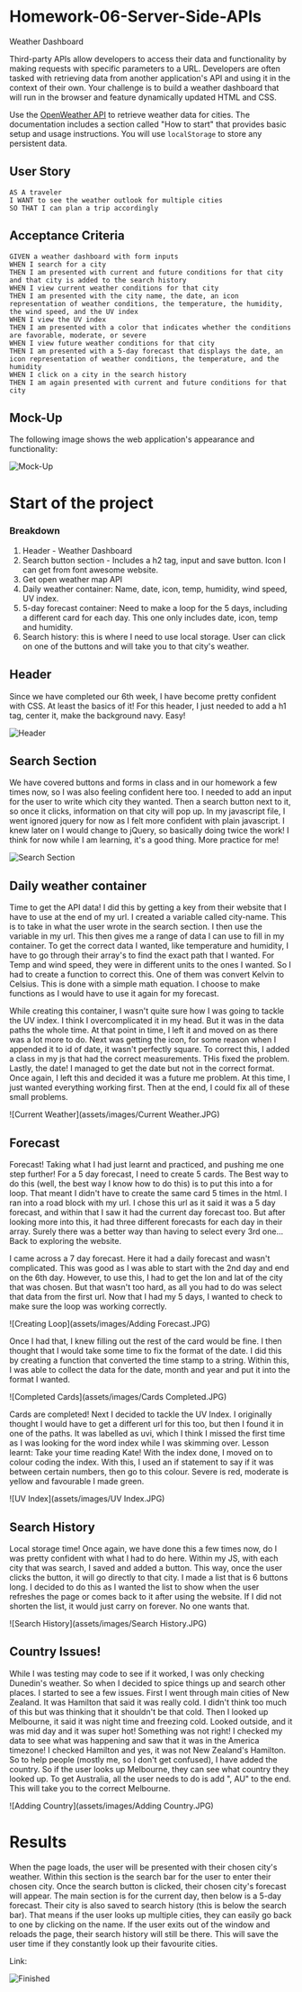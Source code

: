 # Homework-06-Server-Side-APIs
Weather Dashboard


Third-party APIs allow developers to access their data and functionality by making requests with specific parameters to a URL. Developers are often tasked with retrieving data from another application's API and using it in the context of their own. Your challenge is to build a weather dashboard that will run in the browser and feature dynamically updated HTML and CSS.

Use the [OpenWeather API](https://openweathermap.org/api) to retrieve weather data for cities. The documentation includes a section called "How to start" that provides basic setup and usage instructions. You will use `localStorage` to store any persistent data.

## User Story

```
AS A traveler
I WANT to see the weather outlook for multiple cities
SO THAT I can plan a trip accordingly
```

## Acceptance Criteria

```
GIVEN a weather dashboard with form inputs
WHEN I search for a city
THEN I am presented with current and future conditions for that city and that city is added to the search history
WHEN I view current weather conditions for that city
THEN I am presented with the city name, the date, an icon representation of weather conditions, the temperature, the humidity, the wind speed, and the UV index
WHEN I view the UV index
THEN I am presented with a color that indicates whether the conditions are favorable, moderate, or severe
WHEN I view future weather conditions for that city
THEN I am presented with a 5-day forecast that displays the date, an icon representation of weather conditions, the temperature, and the humidity
WHEN I click on a city in the search history
THEN I am again presented with current and future conditions for that city
```

## Mock-Up

The following image shows the web application's appearance and functionality:

![Mock-Up](assets/images/06-server-side-apis-homework-demo.png)

# Start of the project

### Breakdown

1. Header - Weather Dashboard
2. Search button section - Includes a h2 tag, input and save button. Icon I can get from font awesome website.
3. Get open weather map API
4. Daily weather container: Name, date, icon, temp, humidity, wind speed, UV index.
5. 5-day forecast container: Need to make a loop for the 5 days, including a different card for each day. This one only includes date, icon, temp and humidity.
6. Search history: this is where I need to use local storage. User can click on one of the buttons and will take you to that city's weather.


## Header
Since we have completed our 6th week, I have become pretty confident with CSS. At least the basics of it! For this header, I just needed to add a h1 tag, center it, make the background navy. Easy! 

![Header](assets/images/Header.JPG)


## Search Section
We have covered buttons and forms in class and in our homework a few times now, so I was also feeling confident here too.
I needed to add an input for the user to write which city they wanted. Then a search button next to it, so once it clicks, information on that city will pop up.
In my javascript file, I went ignored jquery for now as I felt more confident with plain javascript. I knew later on I would change to jQuery, so basically doing twice the work! I think for now while I am learning, it's a good thing. More practice for me!

![Search Section](assets/images/Search_Search-Button.JPG)


## Daily weather container

Time to get the API data! I did this by getting a key from their website that I have to use at the end of my url. I created a variable called city-name. This is to take in what the user wrote in the search section. I then use the variable in my url. This then gives me a range of data I can use to fill in my container.
To get the correct data I wanted, like temperature and humidity, I have to go through their array's to find the exact path that I wanted. For Temp and wind speed, they were in different units to the ones I wanted. So I had to create a function to correct this. One of them was convert Kelvin to Celsius. This is done with a simple math equation. I choose to make functions as I would have to use it again for my forecast. 


While creating this container, I wasn't quite sure how I was going to tackle the UV index. I think I overcomplicated it in my head. But it was in the data paths the whole time. At that point in time, I left it and moved on as there was a lot more to do.
Next was getting the icon, for some reason when I appended it to id of date, it wasn't perfectly square. To correct this, I added a class in my js that had the correct measurements. THis fixed the problem.
Lastly, the date! I managed to get the date but not in the correct format. Once again, I left this and decided it was a future me problem. At this time, I just wanted everything working first. Then at the end, I could fix all of these small problems.

![Current Weather](assets/images/Current Weather.JPG)

## Forecast

Forecast! Taking what I had just learnt and practiced, and pushing me one step further! For a 5 day forecast, I need to create 5 cards. The Best way to do this (well, the best way I know how to do this) is to put this into a for loop. That meant I didn't have to create the same card 5 times in the html. I ran into a road block with my url. I chose this url as it said it was a 5 day forecast, and within that I saw it had the current day forecast too. But after looking more into this, it had three different forecasts for each day in their array. Surely there was a better way than having to select every 3rd one... Back to exploring the website.

I came across a 7 day forecast. Here it had a daily forecast and wasn't complicated. This was good as I was able to start with the 2nd day and end on the 6th day. However, to use this, I had to get the lon and lat of the city that was chosen. But that wasn't too hard, as all you had to do was select that data from the first url.
Now that I had my 5 days, I wanted to check to make sure the loop was working correctly.


![Creating Loop](assets/images/Adding Forecast.JPG)

Once I had that, I knew filling out the rest of the card would be fine. I then thought that I would take some time to fix the format of the date. I did this by creating a function that converted the time stamp to a string. Within this, I was able to collect the data for the date, month and year and put it into the format I wanted.

![Completed Cards](assets/images/Cards Completed.JPG)

Cards are completed! Next I decided to tackle the UV Index. I originally thought I would have to get a different url for this too, but then  I found it in one of the paths. It was labelled as uvi, which I think I missed the first time as I was looking for the word index while I was skimming over. Lesson learnt: Take your time reading Kate!
With the index done, I moved on to colour coding the index. With this, I used an if statement to say if it was between certain numbers, then go to this colour. Severe is red, moderate is yellow and favourable I made green.

![UV Index](assets/images/UV Index.JPG)

## Search History

Local storage time! Once again, we have done this a few times now, do I was pretty confident with what I had to do here. Within my JS, with each city that was search, I saved and added a button. This way, once the user clicks the button, it will go directly to that city.
I made a list that is 6 buttons long. I decided to do this as I wanted the list to show when the user refreshes the page or comes back to it after using the website. If I did not shorten the list, it would just carry on forever. No one wants that.

![Search History](assets/images/Search History.JPG)

## Country Issues!

While I was testing may code to see if it worked, I was only checking Dunedin's weather. So when I decided to spice things up and search other places. I started to see a few issues. First I went through main cities of New Zealand. It was Hamilton that said it was really cold. I didn't think too much of this but was thinking that it shouldn't be that cold. Then I looked up Melbourne, it said it was night time and freezing cold. Looked outside, and it was mid day and it was super hot! Something was not right!
I checked my data to see what was happening and saw that it was in the America timezone! I checked Hamilton and yes, it was not New Zealand's Hamilton. 
So to help people (mostly me, so I don't get confused), I have added the country. So if the user looks up Melbourne, they can see what country they looked up. To get Australia, all the user needs to do is add ", AU" to the end. This will take you to the correct Melbourne.

![Adding Country](assets/images/Adding Country.JPG)

# Results

When the page loads, the user will be presented with their chosen city's weather. Within this section is the search bar for the user to enter their chosen city.
Once the search button is clicked, their chosen city's forecast will appear. The main section is for the current day, then below is a 5-day forecast. Their city is also saved to search history (this is below the search bar). That means if the user looks up multiple cities, they can easily go back to one by clicking on the name. If the user exits out of the window and reloads the page, their search history will still be there. This will save the user time if they constantly look up their favourite cities.

Link: 

![Finished](assets/images/Finished.JPG)









